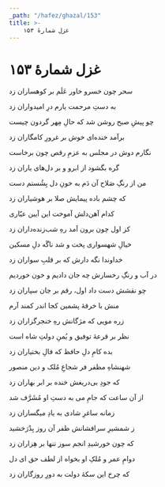 ```yaml
---
_path: "/hafez/ghazal/153"
title: >-
    غزل شمارهٔ ۱۵۳
---
```

# غزل شمارهٔ ۱۵۳

<div class="b" id="bn1"><div class="m1"><p>سحر چون خسرو خاور عَلَم بر کوهساران زد</p></div>
<div class="m2"><p>به دستِ مرحمت یارم درِ امیدواران زد</p></div></div>
<div class="b" id="bn2"><div class="m1"><p>چو پیشِ صبح روشن شد که حالِ مِهر گردون چیست</p></div>
<div class="m2"><p>برآمد خنده‌ای خوش بر غرورِ کامگاران زد</p></div></div>
<div class="b" id="bn3"><div class="m1"><p>نگارم دوش در مجلس به عزمِ رقص چون برخاست</p></div>
<div class="m2"><p>گره بگشود از ابرو و بر دل‌های یاران زد</p></div></div>
<div class="b" id="bn4"><div class="m1"><p>من از رنگِ صَلاح آن دَم به خونِ دل بِشُستم دست</p></div>
<div class="m2"><p>که چشم باده پیمایش صلا بر هوشیاران زد</p></div></div>
<div class="b" id="bn5"><div class="m1"><p>کدام آهن‌دلش آموخت این آیین عیّاری</p></div>
<div class="m2"><p>کز اول چون برون آمد رهِ شب‌زنده‌داران زد</p></div></div>
<div class="b" id="bn6"><div class="m1"><p>خیالِ شهسواری پخت و شد ناگَه دلِ مسکین</p></div>
<div class="m2"><p>خداوندا نگه دارش که بر قلبِ سواران زد</p></div></div>
<div class="b" id="bn7"><div class="m1"><p>در آب و رنگِ رخسارش چه جان دادیم و خون خوردیم</p></div>
<div class="m2"><p>چو نقشش دست داد اول، رقم بر جان سپاران زد</p></div></div>
<div class="b" id="bn8"><div class="m1"><p>منش با خرقهٔ پشمین کجا اندر کمند آرم</p></div>
<div class="m2"><p>زره مویی که مژگانش رهِ خنجرگزاران زد</p></div></div>
<div class="b" id="bn9"><div class="m1"><p>نظر بر قرعهٔ توفیق و یُمنِ دولتِ شاه است</p></div>
<div class="m2"><p>بده کامِ دلِ حافظ که فالِ بختیاران زد</p></div></div>
<div class="b" id="bn10"><div class="m1"><p>شهنشاهِ مظفر فر شجاعِ مُلک و دین منصور</p></div>
<div class="m2"><p>که جودِ بی‌دریغش خنده بر ابر بهاران زد</p></div></div>
<div class="b" id="bn11"><div class="m1"><p>از آن ساعت که جامِ می به دستِ او مُشَرَّف شد</p></div>
<div class="m2"><p>زمانه ساغرِ شادی به یادِ میگساران زد</p></div></div>
<div class="b" id="bn12"><div class="m1"><p>ز شمشیرِ سرافشانش ظفر آن روز بِدْرَخشید</p></div>
<div class="m2"><p>که چون خورشیدِ انجم سوز تنها بر هِزاران زد</p></div></div>
<div class="b" id="bn13"><div class="m1"><p>دوامِ عمر و مُلکِ او بخواه از لطف حق ای دل</p></div>
<div class="m2"><p>که چرخ این سکهٔ دولت به دورِ روزگاران زد</p></div></div>
